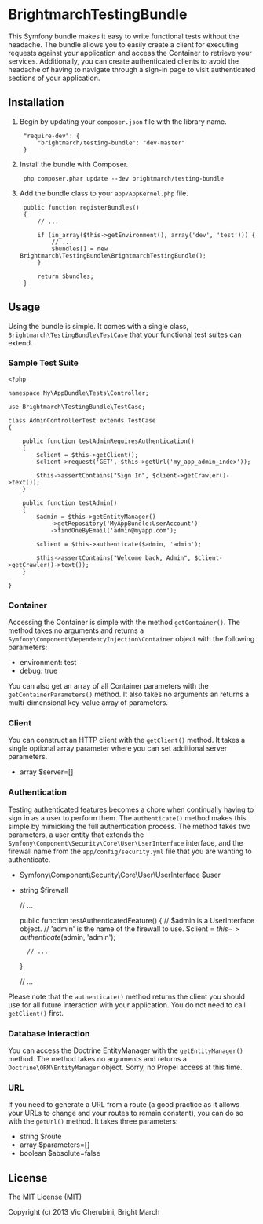# BrightmarchTestingBundle

This Symfony bundle makes it easy to write functional tests without the headache. The bundle allows you to easily create a client for executing requests against your application and access the Container to retrieve your services. Additionally, you can create authenticated clients to avoid the headache of having to navigate through a sign-in page to visit authenticated sections of your application.

## Installation
1. Begin by updating your `composer.json` file with the library name.

        "require-dev": {
            "brightmarch/testing-bundle": "dev-master"
        }

2. Install the bundle with Composer.

        php composer.phar update --dev brightmarch/testing-bundle

3. Add the bundle class to your `app/AppKernel.php` file.

        public function registerBundles()
        {
            // ...

            if (in_array($this->getEnvironment(), array('dev', 'test'))) {
                // ...
                $bundles[] = new Brightmarch\TestingBundle\BrightmarchTestingBundle();
            }

            return $bundles;
        }

## Usage
Using the bundle is simple. It comes with a single class, `Brightmarch\TestingBundle\TestCase` that your functional test suites can extend.

### Sample Test Suite
    <?php

    namespace My\AppBundle\Tests\Controller;

    use Brightmarch\TestingBundle\TestCase;

    class AdminControllerTest extends TestCase
    {

        public function testAdminRequiresAuthentication()
        {
            $client = $this->getClient();
            $client->request('GET', $this->getUrl('my_app_admin_index'));

            $this->assertContains("Sign In", $client->getCrawler()->text());
        }

        public function testAdmin()
        {
            $admin = $this->getEntityManager()
                ->getRepository('MyAppBundle:UserAccount')
                ->findOneByEmail('admin@myapp.com');

            $client = $this->authenticate($admin, 'admin');

            $this->assertContains("Welcome back, Admin", $client->getCrawler()->text());
        }

    }

### Container
Accessing the Container is simple with the method `getContainer()`. The method takes no arguments and returns a `Symfony\Component\DependencyInjection\Container` object with the following parameters:

* environment: test
* debug: true

You can also get an array of all Container parameters with the `getContainerParameters()` method. It also takes no arguments an returns a multi-dimensional key-value array of parameters.

### Client
You can construct an HTTP client with the `getClient()` method. It takes a single optional array parameter where you can set additional server parameters.

* array $server=[]

### Authentication
Testing authenticated features becomes a chore when continually having to sign in as a user to perform them. The `authenticate()` method makes this simple by mimicking the full authentication process. The method takes two parameters, a user entity that extends the `Symfony\Component\Security\Core\User\UserInterface` interface, and the firewall name from the `app/config/security.yml` file that you are wanting to authenticate.

* Symfony\Component\Security\Core\User\UserInterface $user
* string $firewall


    // ...

    public function testAuthenticatedFeature()
    {
        // $admin is a UserInterface object.
        // 'admin' is the name of the firewall to use.
        $client = $this->authenticate($admin, 'admin');

        // ...
    }

    // ...

Please note that the `authenticate()` method returns the client you should use for all future interaction with your application. You do not need to call `getClient()` first.

### Database Interaction
You can access the Doctrine EntityManager with the `getEntityManager()` method. The method takes no arguments and returns a `Doctrine\ORM\EntityManager` object. Sorry, no Propel access at this time.

### URL
If you need to generate a URL from a route (a good practice as it allows your URLs to change and your routes to remain constant), you can do so with the `getUrl()` method. It takes three parameters:

* string $route
* array $parameters=[]
* boolean $absolute=false

## License
The MIT License (MIT)

Copyright (c) 2013 Vic Cherubini, Bright March
